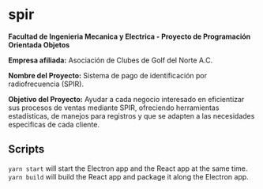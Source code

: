 # spir
**Facultad de Ingenieria Mecanica y Electrica - Proyecto de Programación Orientada Objetos**

**Empresa afiliada:** Asociación de Clubes de Golf del Norte A.C.

**Nombre del Proyecto:** Sistema de pago de identificación por radiofrecuencia (SPIR).

**Objetivo del Proyecto:** Ayudar a cada negocio interesado en eficientizar sus procesos de ventas mediante SPIR, ofreciendo herramientas estadísticas, de manejos para registros y que se adapten a las necesidades especificas de cada cliente.

## Scripts
```yarn start``` will start the Electron app and the React app at the same time.  
```yarn build``` will build the React app and package it along the Electron app.
